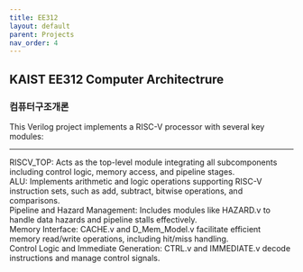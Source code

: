 ```yaml
---
title: EE312
layout: default
parent: Projects
nav_order: 4
---
```


## KAIST EE312 Computer Architectrure  
### 컴퓨터구조개론  

This Verilog project implements a RISC-V processor with several key modules:

---

RISCV_TOP: Acts as the top-level module integrating all subcomponents including control logic, memory access, and pipeline stages.  
ALU: Implements arithmetic and logic operations supporting RISC-V instruction sets, such as add, subtract, bitwise operations, and comparisons.  
Pipeline and Hazard Management: Includes modules like HAZARD.v to handle data hazards and pipeline stalls effectively.  
Memory Interface: CACHE.v and D_Mem_Model.v facilitate efficient memory read/write operations, including hit/miss handling.  
Control Logic and Immediate Generation: CTRL.v and IMMEDIATE.v decode instructions and manage control signals.  

